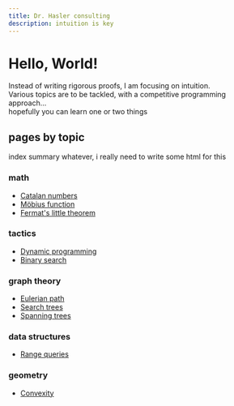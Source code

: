 ```yaml
---
title: Dr. Hasler consulting
description: intuition is key
---
```


# Hello, World!

Instead of writing rigorous proofs,
I am focusing on intuition.  
Various topics are to be tackled,
with a competitive programming approach...  
hopefully you can learn one or two things

## pages by topic
index summary whatever, i really need to write some html for this

### math
- [Catalan numbers](/math/catalan.md)
- [Möbius function](/math/mobius.md)
- [Fermat's little theorem](/math/fermat.md)

### tactics
- [Dynamic programming](/tactics/dp.md)
- [Binary search](/tactics/binsearch.md)

### graph theory
- [Eulerian path](/gt/eupath.md)
- [Search trees](/gt/search_trees.md)
- [Spanning trees](/gt/span.md)

### data structures
- [Range queries](/ds/rq.md)

### geometry
- [Convexity](/geo/conv.md)
